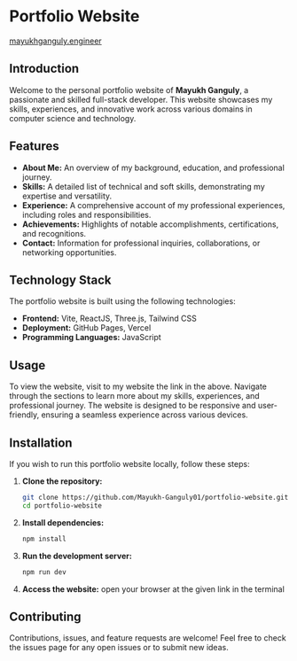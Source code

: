# Portfolio Website 
[mayukhganguly.engineer](https://portfolio-git-main-mayukh-ganguly01s-projects.vercel.app/)

## Introduction
Welcome to the personal portfolio website of **Mayukh Ganguly**, a passionate and skilled full-stack developer. This website showcases my skills, experiences, and innovative work across various domains in computer science and technology.

## Features
- **About Me:** An overview of my background, education, and professional journey.
- **Skills:** A detailed list of technical and soft skills, demonstrating my expertise and versatility.
- **Experience:** A comprehensive account of my professional experiences, including roles and responsibilities.
- **Achievements:** Highlights of notable accomplishments, certifications, and recognitions.
- **Contact:** Information for professional inquiries, collaborations, or networking opportunities.

## Technology Stack
The portfolio website is built using the following technologies:
- **Frontend:** Vite, ReactJS, Three.js, Tailwind CSS
- **Deployment:** GitHub Pages, Vercel
- **Programming Languages:** JavaScript

## Usage
To view the website, visit to my website the link in the above. Navigate through the sections to learn more about my skills, experiences, and professional journey. The website is designed to be responsive and user-friendly, ensuring a seamless experience across various devices.

## Installation
If you wish to run this portfolio website locally, follow these steps:

1. **Clone the repository:**
   ```sh
   git clone https://github.com/Mayukh-Ganguly01/portfolio-website.git
   cd portfolio-website
2. **Install dependencies:**
   ```sh
   npm install
3. **Run the development server:**
   ```sh
   npm run dev
4. **Access the website:**
   open your browser at the given link in the terminal
   
## Contributing
Contributions, issues, and feature requests are welcome! Feel free to check the issues page for any open issues or to submit new ideas.
